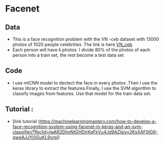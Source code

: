 # Facenet
## Data
* This is a face recognition problem with the VN -ceb dataset with 13000 photos of 1020 people celebrities .The link is here [VN_ceb](https://viblo.asia/p/vn-celeb-du-lieu-khuon-mat-nguoi-noi-tieng-viet-nam-va-bai-toan-face-recognition-Az45bG9VKxY)
* Each person will have k photos. I divide 80% of the photos of each person into a train set, the rest become a test data set
## Code 
* I use mtCNN model to dectect the face in every photos .Then I use the keras library to extract the features.Finally, I use the SVM algorithm to classify images from features. Use that model for the train data set.
## Tutorial :
* [link tutorial (https://machinelearningmastery.com/how-to-develop-a-face-recognition-system-using-facenet-in-keras-and-an-svm-classifier/?fbclid=IwAR2DImNtGHDirKqFkVu4Jd9AZIsjyv2KsXAF0IG6-qwqAJJYj0GuKL9vrpI)
